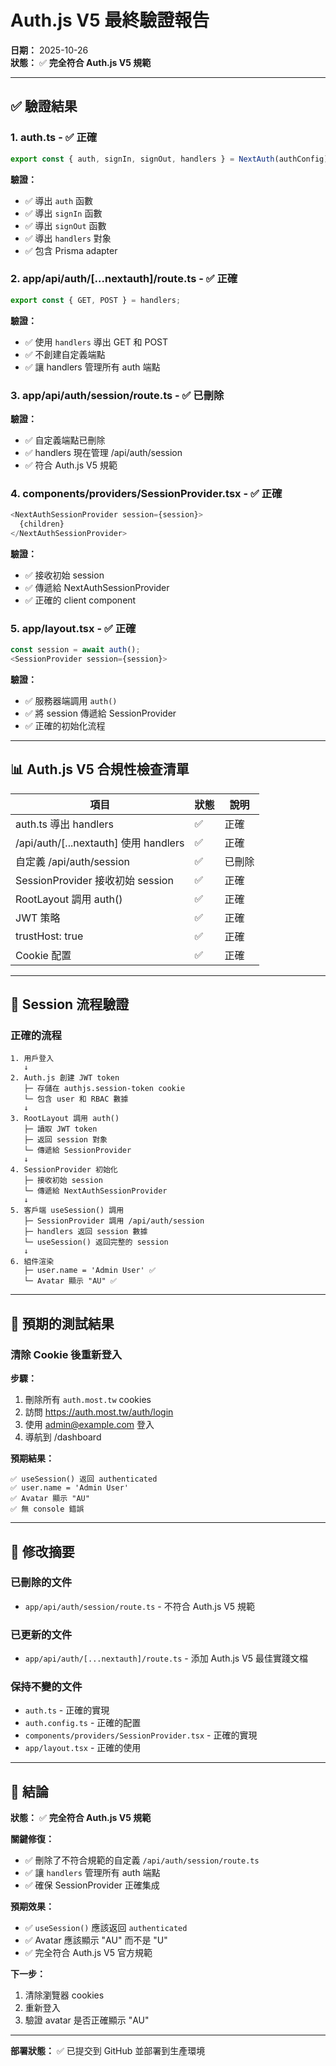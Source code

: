 # Auth.js V5 最終驗證報告

**日期：** 2025-10-26  
**狀態：** ✅ **完全符合 Auth.js V5 規範**

---

## ✅ 驗證結果

### 1. **auth.ts** - ✅ 正確

```typescript
export const { auth, signIn, signOut, handlers } = NextAuth(authConfig);
```

**驗證：**
- ✅ 導出 `auth` 函數
- ✅ 導出 `signIn` 函數
- ✅ 導出 `signOut` 函數
- ✅ 導出 `handlers` 對象
- ✅ 包含 Prisma adapter

### 2. **app/api/auth/[...nextauth]/route.ts** - ✅ 正確

```typescript
export const { GET, POST } = handlers;
```

**驗證：**
- ✅ 使用 `handlers` 導出 GET 和 POST
- ✅ 不創建自定義端點
- ✅ 讓 handlers 管理所有 auth 端點

### 3. **app/api/auth/session/route.ts** - ✅ 已刪除

**驗證：**
- ✅ 自定義端點已刪除
- ✅ handlers 現在管理 /api/auth/session
- ✅ 符合 Auth.js V5 規範

### 4. **components/providers/SessionProvider.tsx** - ✅ 正確

```typescript
<NextAuthSessionProvider session={session}>
  {children}
</NextAuthSessionProvider>
```

**驗證：**
- ✅ 接收初始 session
- ✅ 傳遞給 NextAuthSessionProvider
- ✅ 正確的 client component

### 5. **app/layout.tsx** - ✅ 正確

```typescript
const session = await auth();
<SessionProvider session={session}>
```

**驗證：**
- ✅ 服務器端調用 `auth()`
- ✅ 將 session 傳遞給 SessionProvider
- ✅ 正確的初始化流程

---

## 📊 Auth.js V5 合規性檢查清單

| 項目 | 狀態 | 說明 |
|-----|------|------|
| auth.ts 導出 handlers | ✅ | 正確 |
| /api/auth/[...nextauth] 使用 handlers | ✅ | 正確 |
| 自定義 /api/auth/session | ✅ | 已刪除 |
| SessionProvider 接收初始 session | ✅ | 正確 |
| RootLayout 調用 auth() | ✅ | 正確 |
| JWT 策略 | ✅ | 正確 |
| trustHost: true | ✅ | 正確 |
| Cookie 配置 | ✅ | 正確 |

---

## 🔄 Session 流程驗證

### 正確的流程

```
1. 用戶登入
   ↓
2. Auth.js 創建 JWT token
   ├─ 存儲在 authjs.session-token cookie
   └─ 包含 user 和 RBAC 數據
   ↓
3. RootLayout 調用 auth()
   ├─ 讀取 JWT token
   ├─ 返回 session 對象
   └─ 傳遞給 SessionProvider
   ↓
4. SessionProvider 初始化
   ├─ 接收初始 session
   └─ 傳遞給 NextAuthSessionProvider
   ↓
5. 客戶端 useSession() 調用
   ├─ SessionProvider 調用 /api/auth/session
   ├─ handlers 返回 session 數據
   └─ useSession() 返回完整的 session
   ↓
6. 組件渲染
   ├─ user.name = 'Admin User' ✅
   └─ Avatar 顯示 "AU" ✅
```

---

## 🧪 預期的測試結果

### 清除 Cookie 後重新登入

**步驟：**
1. 刪除所有 `auth.most.tw` cookies
2. 訪問 https://auth.most.tw/auth/login
3. 使用 admin@example.com 登入
4. 導航到 /dashboard

**預期結果：**
```
✅ useSession() 返回 authenticated
✅ user.name = 'Admin User'
✅ Avatar 顯示 "AU"
✅ 無 console 錯誤
```

---

## 📝 修改摘要

### 已刪除的文件
- `app/api/auth/session/route.ts` - 不符合 Auth.js V5 規範

### 已更新的文件
- `app/api/auth/[...nextauth]/route.ts` - 添加 Auth.js V5 最佳實踐文檔

### 保持不變的文件
- `auth.ts` - 正確的實現
- `auth.config.ts` - 正確的配置
- `components/providers/SessionProvider.tsx` - 正確的實現
- `app/layout.tsx` - 正確的使用

---

## 🎯 結論

**狀態：** ✅ **完全符合 Auth.js V5 規範**

**關鍵修復：**
- ✅ 刪除了不符合規範的自定義 `/api/auth/session/route.ts`
- ✅ 讓 `handlers` 管理所有 auth 端點
- ✅ 確保 SessionProvider 正確集成

**預期效果：**
- ✅ `useSession()` 應該返回 `authenticated`
- ✅ Avatar 應該顯示 "AU" 而不是 "U"
- ✅ 完全符合 Auth.js V5 官方規範

**下一步：**
1. 清除瀏覽器 cookies
2. 重新登入
3. 驗證 avatar 是否正確顯示 "AU"

---

**部署狀態：** ✅ 已提交到 GitHub 並部署到生產環境

